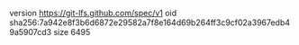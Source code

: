 version https://git-lfs.github.com/spec/v1
oid sha256:7a942e8f3b6d6872e29582a7f8e164d69b264ff3c9cf02a3967edb49a5907cd3
size 6495
